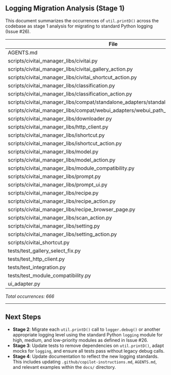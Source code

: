 ## Logging Migration Analysis (Stage 1)

This document summarizes the occurrences of `util.printD()` across the codebase as stage 1 analysis for migrating to standard Python logging (Issue #26).

| File                                                                 | Occurrences |
|----------------------------------------------------------------------|-------------|
| AGENTS.md                                                            | 2           |
| scripts/civitai_manager_libs/civitai.py                               | 81          |
| scripts/civitai_manager_libs/civitai_gallery_action.py               | 69          |
| scripts/civitai_manager_libs/civitai_shortcut_action.py              | 119         |
| scripts/civitai_manager_libs/classification.py                       | 4           |
| scripts/civitai_manager_libs/classification_action.py                | 3           |
| scripts/civitai_manager_libs/compat/standalone_adapters/standalone_path_manager.py | 10          |
| scripts/civitai_manager_libs/compat/webui_adapters/webui_path_manager.py      | 12          |
| scripts/civitai_manager_libs/downloader.py                           | 10          |
| scripts/civitai_manager_libs/http_client.py                          | 14          |
| scripts/civitai_manager_libs/ishortcut.py                            | 79          |
| scripts/civitai_manager_libs/ishortcut_action.py                     | 105         |
| scripts/civitai_manager_libs/model.py                                | 1           |
| scripts/civitai_manager_libs/model_action.py                         | 2           |
| scripts/civitai_manager_libs/module_compatibility.py                 | 1           |
| scripts/civitai_manager_libs/prompt.py                               | 16          |
| scripts/civitai_manager_libs/prompt_ui.py                            | 4           |
| scripts/civitai_manager_libs/recipe.py                               | 4           |
| scripts/civitai_manager_libs/recipe_action.py                        | 42          |
| scripts/civitai_manager_libs/recipe_browser_page.py                  | 2           |
| scripts/civitai_manager_libs/scan_action.py                          | 7           |
| scripts/civitai_manager_libs/setting.py                              | 61          |
| scripts/civitai_manager_libs/setting_action.py                       | 3           |
| scripts/civitai_shortcut.py                                          | 1           |
| tests/test_gallery_select_fix.py                                     | 8           |
| tests/test_http_client.py                                            | 1           |
| tests/test_integration.py                                            | 1           |
| tests/test_module_compatibility.py                                   | 3           |
| ui_adapter.py                                                        | 1           |

*Total occurrences: 666*

---

## Next Steps

* **Stage 2**: Migrate each `util.printD()` call to `logger.debug()` or another appropriate logging level using the standard Python `logging` module for high, medium, and low-priority modules as defined in Issue #26.
* **Stage 3**: Update tests to remove dependencies on `util.printD()`, adapt mocks for `logging`, and ensure all tests pass without legacy debug calls.
* **Stage 4**: Update documentation to reflect the new logging standards. This includes updating `.github/copilot-instructions.md`, `AGENTS.md`, and relevant examples within the `docs/` directory.
